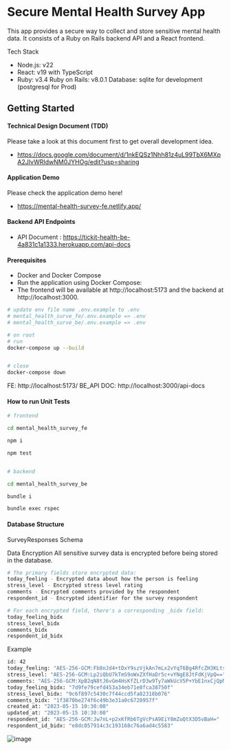# Secure Mental Health Survey App

This app provides a secure way to collect and store sensitive mental health data. It consists of a Ruby on Rails backend API and a React frontend.

Tech Stack

- Node.js: v22
- React: v19 with TypeScript
- Ruby: v3.4
  Ruby on Rails: v8.0.1
  Database: sqlite for development (postgresql for Prod)

## Getting Started

#### Technical Design Document (TDD)

Please take a look at this document first to get overall development idea.

- https://docs.google.com/document/d/1nkEQSz1Nhh81z4uL99TbX6MXpA2JIvWRIdwNM0JYHOg/edit?usp=sharing

#### Application Demo

Please check the application demo here!

- https://mental-health-survey-fe.netlify.app/

#### Backend API Endpoints

- API Document : https://tickit-health-be-4a831c1a1333.herokuapp.com/api-docs

#### Prerequisites

- Docker and Docker Compose
- Run the application using Docker Compose:
- The frontend will be available at http://localhost:5173 and the backend at http://localhost:3000.

```bash
# update env file name .env.example to .env
# mental_health_surve_fe/.env.example => .env
# mental_health_surve_be/.env.example => .env

# on root
# run
docker-compose up --build


# close
docker-compose down
```

FE: http://localhost:5173/
BE_API DOC: http://localhost:3000/api-docs

#### How to run Unit Tests

```bash
# frontend

cd mental_health_survey_fe

npm i

npm test


# backend

cd mental_health_survey_be

bundle i

bundle exec rspec
```

#### Database Structure

SurveyResponses Schema

Data Encryption
All sensitive survey data is encrypted before being stored in the database.

```bash
# The primary fields store encrypted data:
today_feeling - Encrypted data about how the person is feeling
stress_level - Encrypted stress level rating
comments - Encrypted comments provided by the respondent
respondent_id - Encrypted identifier for the survey respondent

# For each encrypted field, there's a corresponding _bidx field:
today_feeling_bidx
stress_level_bidx
comments_bidx
respondent_id_bidx
```

Example

```bash
id: 42
today_feeling: "AES-256-GCM:Fb8nJd4+tDxY9szVjkAn7mLx2vYqT6Bg4RfcZH3KLts4Up7cqRbpVA=="
stress_level: "AES-256-GCM:Lp2iQbU7kTmS9oWxZXfHaDr5c+vYNgE8JtFdKjVpQ=="
comments: "AES-256-GCM:XpB2qN8tJ6vGm4HsKfZLrD3w9Ty7aWkUcV5P+YbE1nxCjQpMs8FzLdR9KuA=="
today_feeling_bidx: "7d9fe79cefd453a34eb71e8fca38750f"
stress_level_bidx: "9c6f897c5430c7f44ccd5fa82318b076"
comments_bidx: "1f3870be274f6c49b3e31a0c6728957f"
created_at: "2023-05-15 10:30:00"
updated_at: "2023-05-15 10:30:00"
respondent_id: "AES-256-GCM:Jw7nL+p2xKfRb6TgVcPsA9EiY8mZuQtX3D5vBaH="
respondent_id_bidx: "e8dc057914c3c193168c76a6ad4c5583"
```


![image](https://github.com/user-attachments/assets/e9229dbc-5db1-4403-a2f3-8a65d7e58728)
